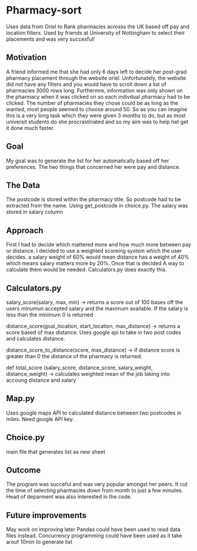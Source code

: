 # Pharmacy-sort
Uses data from Oriel to Rank pharmacies acrosss the UK based off pay and location filters. Used by friends at University of Nottingham to select their placements and was very succesful!


## Motivation

A friend informed me that she had only 6 days left to decide her post-grad pharmacy placement through the website oriel. Unfortunately, the website did not have any filters and you would have to scroll down a list of pharmacies 3000 rows long. Furthermre, information was only shown on the pharmacy when it was clicked on so each indivdual pharmacy had to be clicked. The number of pharmacies they chose could be as long as the wanted, most people seemed to choose around 50. So as you can imagine this is a very long task which they were given 3 months to do, but as most universit students do she procrastinated and so my aim was to help het get it done much faster. 

## Goal

My goal was to generate the list for her automatically based off her preferences. The two things that concerned her were pay and distance. 


## The Data 

The postcode is stored within the pharmacy title. So postcode had to be extracted from the name. Using get_postcode in choice.py.
The salary was stored in salary column



## Approach

First I had to decide which mattered more and how much more between pay or distance. I decided to use a weighted scoreing system which the user decides. 
a salary weight of 60% would mean distance has a weight of 40% which means salary matters more by 20%. Once that is decided A way to calculate them would be needed. Calculators.py does exactly this. 

## Calculators.py

salary_score(salary, max, min) -> returns a score out of 100 bases off the users minumun accepted salary and the maximum available. If the salary is less than the minimum 0 is returned

distance_score(goal_location, start_location, max_distance) -> returns a score based of max distance. Uses google api to take in two post codes and calculates distance.

distance_score_to_distance(score, max_distance) -> if distance score is greater than 0 the distance of the pharmacy is returned. 

def total_score (salary_score, distance_score, salary_weight, distance_weight) -> calculates weighted mean of the job taking into accoung distance and salary

## Map.py

Uses google maps API to calculated distance between two postcodes in miles. Need google API key.

## Choice.py 

main file that generates list as new sheet

## Outcome

The program was succeful and was very popular amongst her peers. It cut the time of selecting pharmacies down from month to just a few minutes. Head of deparment was also interested in the code. 

## Future improvements 

May work on improving later 
Pandas could have been used to read data files instead.
Concurrency programming could have been used as it take arouf 10min to generate list 

